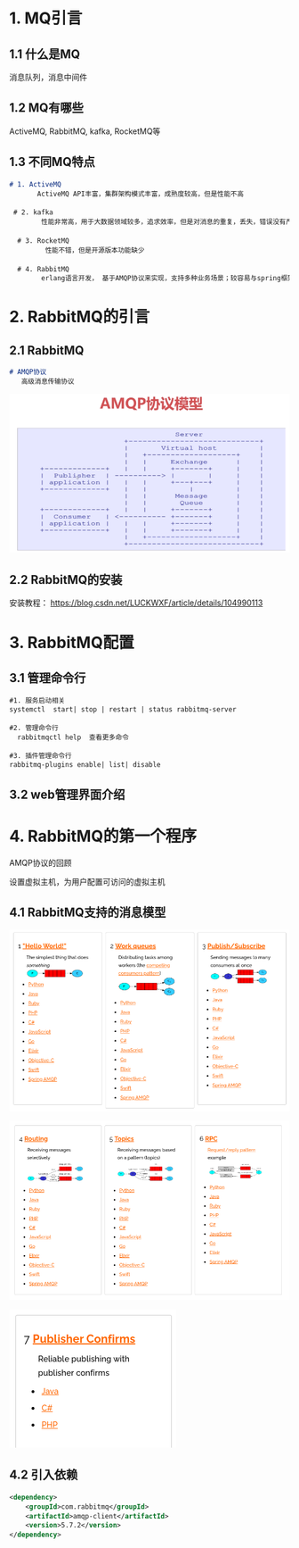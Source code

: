 # 1. MQ引言

## 1.1 什么是MQ

消息队列，消息中间件

## 1.2 MQ有哪些

ActiveMQ,  RabbitMQ,  kafka,  RocketMQ等

## 1.3 不同MQ特点

```markdown
# 1. ActiveMQ
       ActiveMQ API丰富，集群架构模式丰富，成熟度较高，但是性能不高
       
 # 2. kafka
        性能非常高，用于大数据领域较多，追求效率，但是对消息的重复，丢失，错误没有严格要求
        
  # 3. RocketMQ
         性能不错，但是开源版本功能缺少
         
  # 4. RabbitMQ
        erlang语言开发， 基于AMQP协议来实现，支持多种业务场景；较容易与spring框架融合，对系统的一致性，稳定性，可靠性要求很高。性能不错，但是低与kafka
```



# 2. RabbitMQ的引言

## 2.1 RabbitMQ



```markdown
# AMQP协议
   高级消息传输协议
```

![img](blibliNote.assets/1251936-20181122142032331-406006793.png)

## 2.2  RabbitMQ的安装

安装教程： https://blog.csdn.net/LUCKWXF/article/details/104990113



# 3. RabbitMQ配置

## 3.1 管理命令行

```shell
#1. 服务启动相关
systemctl  start| stop | restart | status rabbitmq-server

#2. 管理命令行
  rabbitmqctl help  查看更多命令
  
#3. 插件管理命令行
rabbitmq-plugins enable| list| disable
```

## 3.2 web管理界面介绍



# 4. RabbitMQ的第一个程序

AMQP协议的回顾

设置虚拟主机，为用户配置可访问的虚拟主机

## 4.1 RabbitMQ支持的消息模型

![image-20201027163018840](blibliNote.assets/image-20201027163018840.png)

![image-20201027163045409](blibliNote.assets/image-20201027163045409.png)

![image-20201027163347908](blibliNote.assets/image-20201027163347908.png)

## 4.2 引入依赖

```xml
<dependency>
    <groupId>com.rabbitmq</groupId>
    <artifactId>amqp-client</artifactId>
    <version>5.7.2</version>
</dependency>
```

